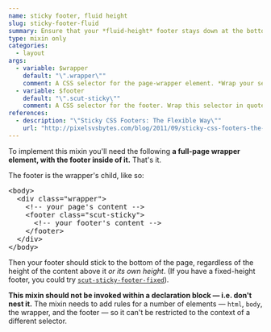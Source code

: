 ```yaml
---
name: sticky footer, fluid height
slug: sticky-footer-fluid
summary: Ensure that your *fluid-height* footer stays down at the bottom of the viewport, no matter what.
type: mixin only
categories:
  - layout
args:
  - variable: $wrapper
    default: "\".wrapper\""
    comment: A CSS selector for the page-wrapper element. *Wrap your selector in quotes.*
  - variable: $footer
    default: "\".scut-sticky\""
    comment: A CSS selector for the footer. Wrap this selector in quotes, too.
references:
  - description: "\"Sticky CSS Footers: The Flexible Way\""
    url: "http://pixelsvsbytes.com/blog/2011/09/sticky-css-footers-the-flexible-way/"
---
```


To implement this mixin you'll need the following **a full-page wrapper element, with the footer inside of it.** That's it.

The footer is the wrapper's child, like so:

<pre class="language-html">&lt;body&gt;
  &lt;div class="wrapper"&gt;
    &lt;!-- your page's content --&gt;
    &lt;footer class="scut-sticky"&gt;
      &lt;!-- your footer's content --&gt;
    &lt;/footer&gt;
  &lt;/div&gt;
&lt;/body&gt;</pre>


Then your footer should stick to the bottom of the page, regardless of the height of the content above it *or its own height*. (If you have a fixed-height footer, you could try [`scut-sticky-footer-fixed`](sticky-footer-fixed.html)).

**This mixin should not be invoked within a declaration block &mdash; i.e. don't nest it.** The mixin needs to add rules for a number of elements &mdash; `html`, `body`, the wrapper, and the footer &mdash; so it can't be restricted to the context of a different selector.

<!-- Since an example of this utility requires its own `<html>` and `<body>` elements, **[this example is relegated to Codepen](http://codepen.io/davidtheclark/pen/ExjiF)**. -->